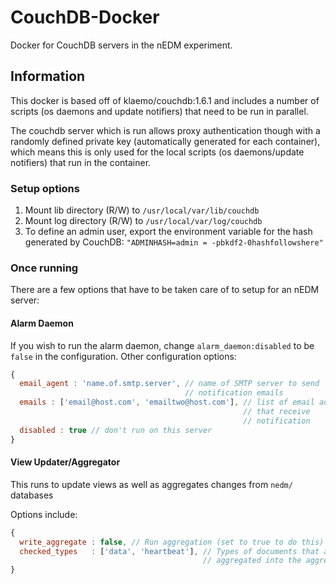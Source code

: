 CouchDB-Docker
==============

Docker for CouchDB servers in the nEDM experiment.

## Information

This docker is based off of klaemo/couchdb:1.6.1 and includes a number of
scripts (os daemons and update notifiers) that need to be run in parallel.

The couchdb server which is run allows proxy authentication though with a
randomly defined private key (automatically generated for each container),
which means this is only used for the local scripts (os daemons/update
notifiers) that run in the container.

### Setup options

1. Mount lib directory (R/W) to `/usr/local/var/lib/couchdb`
1. Mount log directory (R/W) to `/usr/local/var/log/couchdb`
1. To define an admin user, export the environment variable for the hash
generated by CouchDB: `"ADMINHASH=admin = -pbkdf2-0hashfollowshere"`

### Once running

There are a few options that have to be taken care of to setup for an nEDM
server:

#### Alarm Daemon

If you wish to run the alarm daemon, change `alarm_daemon:disabled` to be
`false` in the configuration.  Other configuration options:

```javascript
{
  email_agent : 'name.of.smtp.server', // name of SMTP server to send
                                       // notification emails
  emails : ['email@host.com', 'emailtwo@host.com'], // list of email addresses
													// that receive
													// notification
  disabled : true // don't run on this server
}
```

#### View Updater/Aggregator

This runs to update views as well as aggregates changes from `nedm/` databases

Options include:

```javascript
{
  write_aggregate : false, // Run aggregation (set to true to do this)
  checked_types   : ['data', 'heartbeat'], // Types of documents that are
										   // aggregated into the aggregate db
}
```

